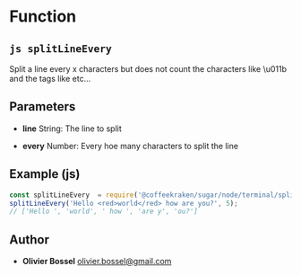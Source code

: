 
# Function


## ```js splitLineEvery ```


Split a line every x characters but does not count the characters like \u011b and the tags like <red> etc...

## Parameters

- **line**  String: The line to split

- **every**  Number: Every hoe many characters to split the line



## Example (js)

```js
const splitLineEvery  = require('@coffeekraken/sugar/node/terminal/splitLineEvery');
splitLineEvery('Hello <red>world</red> how are you?', 5);
// ['Hello ', 'world', ' how ', 'are y', 'ou?']
```


## Author
- **Olivier Bossel** <a href="mailto:olivier.bossel@gmail.com">olivier.bossel@gmail.com</a> 



